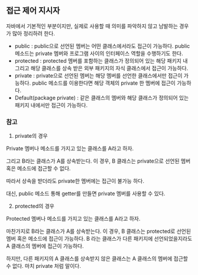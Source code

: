 ## 접근 제어 지시자

자바에서 기본적인 부분이지만, 실제로 사용할 때 의미를 파악하지 않고 남발하는 경우가 많아 정리하려 한다.

- public : public으로 선언된 멤버는 어떤 클래스에서라도 접근이 가능하다. public 메소드는 private 멤버와 프로그램 사이의 인터페이스 역할을 수행하기도 한다.
- protected : protected 멤버를 포함하는 클래스가 정의되어 있는 해당 패키지 내 그리고 해당 클래스를 상속 받은 외부 패키지의 자식 클래스에서 접근이 가능하다.
- private : private으로 선언된 멤버는 해당 멤버를 선언한 클래스에서만 접근이 가능하다. public 메소드를 이용한다면 해당 객체의 private 한 멤버에 접근이 가능하다.
- Default(package private) : 같은 클래스의 멤버와 해당 클래스가 정의되어 있는 패키지 내에서만 접근이 가능하다.



### 참고

1) private의 경우

Private 멤버나 메소드를 가지고 있는 클래스를 A라고 하자.

그리고 B라는 클래스가 A를 상속받는다. 이 경우, B 클래스는 private으로 선언된 멤버 혹은 메소드에 접근할 수 없다. 

따라서 상속을 받더라도 private한 멤버에는 접근이 불가능 하다. 

대신, public 메소드 통해 getter를 만들면 private 멤버를 사용할 수 있다.



2) protected의 경우

Protected 멤버나 메소드를 가지고 있는 클래스를 A라고 하자.

마찬가지로 B라는 클래스가 A를 상속받는다. 이 경우, B 클래스는 protected로 선언된 멤버 혹은 메소드에 접근이 가능하다. B 라는 클래스가 다른 패키지에 선언되었을지라도 A 클래스의 멤버에 접근이 가능하다. 

하지만, 다른 패키지의 A 클래스를 상속받지 않은 클래스는 A 클래스의 멤버에 접근할 수 없다. 마치 private 처럼 말이다.
